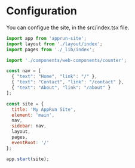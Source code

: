 # Configuration

You can configue the site, in the src/index.tsx file.

```javascript
import app from 'apprun-site';
import layout from './layout/index';
import pages from './_lib/index';

import './components/web-components/counter';

const nav = [
  { "text": "Home", "link": "/" },
  { "text": "Contact", "link": "/contact" },
  { "text": "About", "link": "/about" }
];

const site = {
  title: 'My AppRun Site',
  element: 'main',
  nav,
  sidebar: nav,
  layout,
  pages,
  eventRoot: '/'
};

app.start(site);
```

